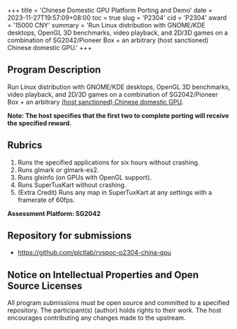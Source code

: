 +++
title = 'Chinese Domestic GPU Platform Porting and Demo'
date = 2023-11-27T19:57:09+08:00
toc = true
slug = 'P2304'
cid = 'P2304'
award = '15000 CNY'
summary = 'Run Linux distribution with GNOME/KDE desktops, OpenGL 3D benchmarks, video playback, and 2D/3D games on a combination of SG2042/Pioneer Box + an arbitrary (host sanctioned) Chinese domestic GPU.'
+++

## Program Description

Run Linux distribution with GNOME/KDE desktops, OpenGL 3D benchmarks, video playback, and 2D/3D games on a combination of SG2042/Pioneer Box + an arbitrary [(host sanctioned) Chinese domestic GPU](../cn-domestic-gpu/).

**Note: The host specifies that the first two to complete porting will receive the specified reward.**

## Rubrics

1. Runs the specified applications for six hours without crashing.
2. Runs glmark or glmark-es2.
3. Runs glxinfo (on GPUs with OpenGL support).
4. Runs SuperTuxKart without crashing.
5. (Extra Credit) Runs any map in SuperTuxKart at any settings with a framerate of 60fps.

**Assessment Platform: SG2042**

## Repository for submissions

- https://github.com/plctlab/rvspoc-p2304-china-gpu

## Notice on Intellectual Properties and Open Source Licenses

All program submissions must be open source and committed to a specified repository. The participant(s) (author) holds rights to their work. The host encourages contributing any changes made to the upstream.
